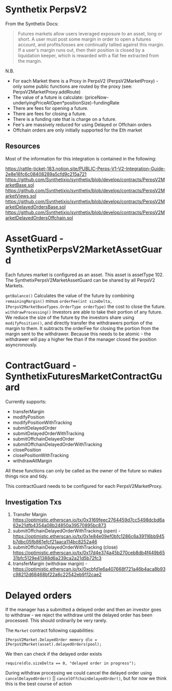 # Synthetix PerpsV2

From the Synthetix Docs:

>Futures markets allow users leveraged exposure to an asset, long or short. A user must post some margin in order to open a futures account, and profits/losses are continually tallied against this margin. If a user's margin runs out, then their position is closed by a liquidation keeper, which is rewarded with a flat fee extracted from the margin.

N.B.
- For each Market there is a Proxy in PerpsV2 (PerpsV2MarketProxy) - only some public functions are routed by the proxy (see: PerpsV2MarketProxy.addRoute)
- The value of a future is calculate: (priceNow-underlyingPriceAtOpen*positionSize)-fundingRate
- There are fees for opening a future.
- There are fees for closing a future.
- There is a funding rate that is charge on a future.
- Fee's are massively reduced for using Delayed or Offchain orders
- Offchain orders are only initially supported for the Eth market

## Resources

Most of the information for this integration is contained in the following:

https://rattle-ticket-183.notion.site/PUBLIC-Perps-V1-V2-Integration-Guide-2e8e16fc6c08408289a5cfd9c215a721
https://github.com/Synthetixio/synthetix/blob/develop/contracts/PerpsV2MarketBase.sol
https://github.com/Synthetixio/synthetix/blob/develop/contracts/PerpsV2MarketViews.sol
https://github.com/Synthetixio/synthetix/blob/develop/contracts/PerpsV2MarketDelayedOrdersBase.sol
https://github.com/Synthetixio/synthetix/blob/develop/contracts/PerpsV2MarketDelayedOrdersOffchain.sol



# AssetGuard - SynthetixPerpsV2MarketAssetGuard

Each futures market is configured as an asset. This asset is assetType 102.
The SynthetixPerpsV2MarketAssetGuard can be shared by all PerpsV2 Markets.

`getBalance()` Calculates the value of the future by combining `remainingMargin()` minus `orderFee(int sizeDelta, IPerpsV2MarketBaseTypes.OrderType orderType)` the cost to close the future.
`withdrawProcessing()` Investors are able to take their portion of any future. We reduce the size of the future by the investors share using `modifyPosition()`,  and directly transfer the withdrawers portion of the margin to them. It subtracts the orderFee for closing the portion from the margin sent to the withdrawer. Because this needs to be atomic - the withdrawer will pay a higher fee than if the manager closed the position asyncronously.

# ContractGuard - SynthetixFuturesMarketContractGuard

Currently supports:

- transferMargin
- modifyPosition
- modifyPositionWithTracking
- submitDelayedOrder
- submitDelayedOrderWithTracking
- submitOffchainDelayedOrder
- submitOffchainDelayedOrderWithTracking
- closePosition
- closePositionWithTracking
- withdrawAllMargin

All these functions can only be called as the owner of the future so makes things nice and tidy.

This contractGuard needs to be configured for each PerpsV2MarketProxy.

## Investigation Txs

1. Transfer Margin https://optimistic.etherscan.io/tx/0x3169feec2764459d7cc5498dcbd6a62e21dfb4354a08b24850a39570895bc873
2. submitOffchainDelayedOrderWithTracking (open) - https://optimistic.etherscan.io/tx/0x1e84e09ef0bfc1286c6a39116bb945b7dbc05fb861efcf21aaca114bc8252a46
3. submitOffchainDelayedOrderWithTracking (close) https://optimistic.etherscan.io/tx/0x17d4e374a45b270ceb8db4f449b6531bfc5129e41388d6a239ca2a21d5b72fc3
4. transferMargin (withdraw margin) - https://optimistic.etherscan.io/tx/0xcbfd1e6a407668f721a46b4aca8b93c98212d68468bf22a6c22542eb9112cae2


# Delayed orders

If the manager has a submitted a delayed order and then an investor goes to withdraw - we reject the withdraw until the delayed order has been processed. This should ordinarily be very rarely.

The `Market` contract following capabilities:

```
IPerpsV2Market.DelayedOrder memory dlo = IPerpsV2Market(asset).delayedOrders(pool);
```

We then can check if the delayed order exists

```
require(dlo.sizeDelta == 0, "delayed order in progress");
```

During withdraw processing we could cancel the delayed order using `cancelDelayedOrder()` || `cancelOffchainDelayedOrder()`, but for now we think this is the best course of action

